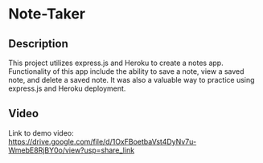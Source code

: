 # Note-Taker

## Description
This project utilizes express.js and Heroku to create a notes app. Functionality of this app include the ability to save a note, view a saved note, and delete a saved note. It was also a valuable way to practice using express.js and Heroku deployment.

## Video
Link to demo video: https://drive.google.com/file/d/1OxFBoetbaVst4DyNv7u-WmebE8RjBY0o/view?usp=share_link
